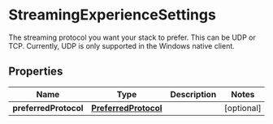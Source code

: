 

# StreamingExperienceSettings

The streaming protocol you want your stack to prefer. This can be UDP or TCP. Currently, UDP is only supported in the Windows native client.

## Properties

| Name | Type | Description | Notes |
|------------ | ------------- | ------------- | -------------|
|**preferredProtocol** | [**PreferredProtocol**](PreferredProtocol.md) |  |  [optional] |



